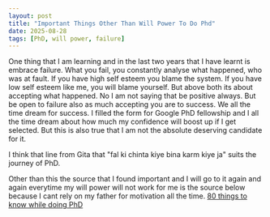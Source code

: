 ```yaml
---
layout: post
title: "Important Things Other Than Will Power To Do Phd"
date: 2025-08-28
tags: [PhD, will power, failure]
--- 
```


One thing that I am learning and in the last two years that I have learnt is embrace failure. What you fail, you constantly analyse what happened, who was at fault. If you have high self esteem you blame the system. If you have low self esteem like me, you will blame yourself. But above both its about accepting what happened. No I am not saying that be positive always. But be open to failure also as much accepting you are to success. We all the time dream for success. I filled the form for Google PhD fellowship and I all the time dream about how much my confidence will boost up if I get selected. But this is also true that I am not the absolute deserving candidate for it. 

I think that line from Gita that "fal ki chinta kiye bina karm kiye ja" suits the journey of PhD. 

Other than this the source that I found important and I will go to it again and again everytime my will power will not work for me is the source below because I cant rely on my father for motivation all the time. 
[80 things to know while doing PhD](https://www.thephdpeople.com/navigating-your-phd/what-i-wish-i-knew-before-my-phd/)
